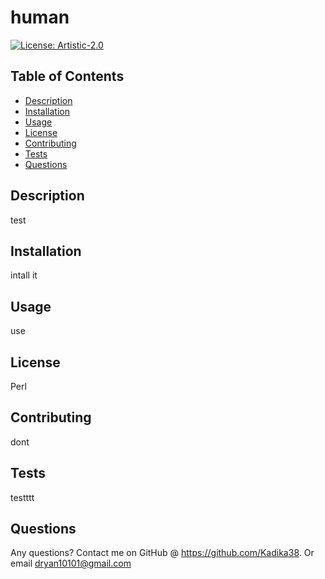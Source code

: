 # human
[![License: Artistic-2.0](https://img.shields.io/badge/License-Perl-0298c3.svg)](https://opensource.org/licenses/Artistic-2.0)

## Table of Contents
* [Description](#general-description)
* [Installation](#installation)
* [Usage](#usage)
* [License](#license)
* [Contributing](#contributing)
* [Tests](#tests)
* [Questions](#questions)
    
    
## Description
test


## Installation
intall it


## Usage
use


## License
Perl


## Contributing
dont


## Tests
testttt


## Questions
Any questions?  Contact me on GitHub @ https://github.com/Kadika38.  Or email dryan10101@gmail.com